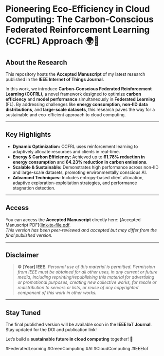 # Pioneering Eco-Efficiency in Cloud Computing: The Carbon-Conscious Federated Reinforcement Learning (CCFRL) Approach 🌍🤖  

## **About the Research**  
This repository hosts the **Accepted Manuscript** of my latest research published in the **IEEE Internet of Things Journal**.  

In this work, we introduce **Carbon-Conscious Federated Reinforcement Learning (CCFRL)**, a novel framework designed to optimize **carbon efficiency** and **model performance** simultaneously in **Federated Learning** (FL). By addressing challenges like **energy consumption**, **non-IID data distributions**, and **large-scale datasets**, this research paves the way for a sustainable and eco-efficient approach to cloud computing.

---

## **Key Highlights**  
- **Dynamic Optimization:** CCFRL uses reinforcement learning to adaptively allocate resources and clients in real-time.  
- **Energy & Carbon Efficiency:** Achieved up to **61.78% reduction in energy consumption** and **64.23% reduction in carbon emissions**.  
- **Scalable & Sustainable:** Demonstrates high performance across non-IID and large-scale datasets, promoting environmentally conscious AI.  
- **Advanced Techniques:** Includes entropy-based client allocation, adaptive exploration-exploitation strategies, and performance stagnation detection.  

---

## **Access**  
You can access the **Accepted Manuscript** directly here: [Accepted Manuscript PDF]([link-to-file.pdf](https://github.com/FlyWingM/my-publications/blob/1868d0e587c6ef502794b0c3843ba1bb319a6d7c/Pioneering_Eco_Efficiency_in_Cloud_Computing__The_Carbon_Conscious_Federated_Reinforcement_Learning__CCFRL__Approach_revision_v_final_github.pdf).  
*This version has been peer-reviewed and accepted but may differ from the final published version.*

---

## **Disclaimer**  
> **© [Year] IEEE.** *Personal use of this material is permitted. Permission from IEEE must be obtained for all other uses, in any current or future media, including reprinting/republishing this material for advertising or promotional purposes, creating new collective works, for resale or redistribution to servers or lists, or reuse of any copyrighted component of this work in other works.*  

---

## **Stay Tuned**  
The final published version will be available soon in the **IEEE IoT Journal**. Stay updated for the DOI and publication link!  

Let’s build a **sustainable future in cloud computing** together! 🌿  

#FederatedLearning #GreenComputing #AI #CloudComputing #IEEEIoT
